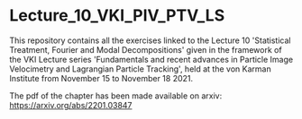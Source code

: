 # Lecture_10_VKI_PIV_PTV_LS
This repository contains all the exercises linked to the Lecture 10 'Statistical Treatment, Fourier and Modal Decompositions' 
given in the framework of the VKI Lecture series 'Fundamentals and recent advances in Particle Image Velocimetry and Lagrangian Particle Tracking',
held at the von Karman Institute from November 15 to November 18 2021.

The pdf of the chapter has been made available on arxiv: https://arxiv.org/abs/2201.03847
